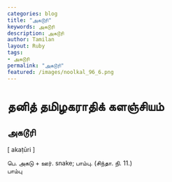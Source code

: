 ```yaml
---  
categories: blog  
title: "அகடூரி"
keywords: அகடூரி  
description: அகடூரி
author: Tamilan  
layout: Ruby  
tags:     
- அகடூரி
permalink: "அகடூரி"  
featured: /images/noolkal_96_6.png  
--- 
```

# தனித் தமிழகராதிக் களஞ்சியம்
## அகடூரி

[ akaṭūri ]  
  
பெ. அகடு + ஊர். snake; பாம்பு. (சிந்தா. நி. 11.)  
பாம்பு